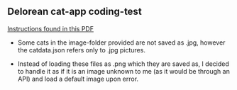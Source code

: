 ## Delorean cat-app coding-test

[Instructions found in this PDF](https://github.com/Lendzin/delorean-cat/blob/master/instructions-3-pages.pdf)

- Some cats in the image-folder provided are not saved as .jpg, however the catdata.json refers only to .jpg pictures.

- Instead of loading these files as .png which they are saved as, I decided to handle it as if it is an image unknown to me (as it would be through an API) and load a default image upon error.
